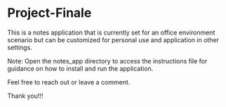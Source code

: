 # Project-Finale
This is a notes application that is currently set for an office environment scenario but can be customized for personal use and application in other settings.

Note: Open the notes_app directory to access the instructions file for guidance on how to install and run the application.

Feel free to reach out or leave a comment.

Thank you!!!

